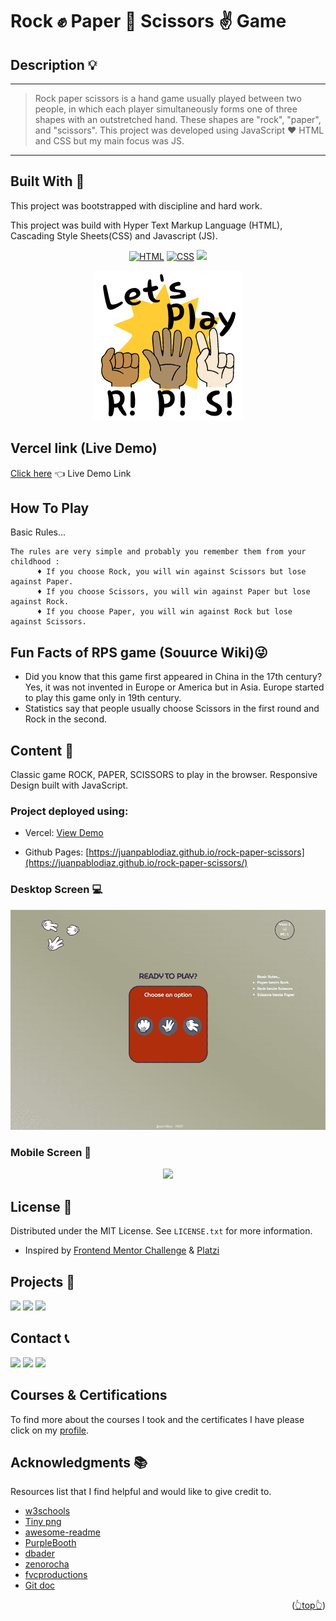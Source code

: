 <div id="top"></div>

# Rock ✊ Paper 🤚 Scissors ✌ Game


<!-- ABOUT THE PROJECT -->

## Description 💡
---
> Rock paper scissors is a hand game usually played between two people, in which each player simultaneously forms one of three shapes with an outstretched hand. These shapes are "rock", "paper", and "scissors". This project was developed using JavaScript ❤ HTML and CSS but my main focus was JS.
---
<!-- BUILD WITH -->

## Built With 🔑

This project was bootstrapped with discipline and hard work.

This project was build with Hyper Text Markup Language (HTML), Cascading Style Sheets(CSS) and Javascript (JS).

<div align="center">

[![HTML](https://img.shields.io/badge/HTML5-E34F26?style=for-the-badge&logo=html5&logoColor=white)](https://www.w3schools.com/whatis/whatis_html.asp)
[![CSS](https://img.shields.io/badge/CSS3-1572B6?style=for-the-badge&logo=css3&logoColor=white)](https://www.w3schools.com/whatis/whatis_css.asp)
[![](https://img.shields.io/badge/JavaScript-323330?style=for-the-badge&logo=javascript&logoColor=F7DF1E)](https://www.w3schools.com/whatis/whatis_js.asp)
</div>

<div align="center">

![](./img/github.png)
</div>

## Vercel link (Live Demo)

[Click here](https://rock-paper-scissors-jpdiaz.vercel.app/) 👈 Live Demo Link 

## How To Play

Basic Rules...

    The rules are very simple and probably you remember them from your childhood :
          ♦ If you choose Rock, you will win against Scissors but lose against Paper.
          ♦ If you choose Scissors, you will win against Paper but lose against Rock.
          ♦ If you choose Paper, you will win against Rock but lose against Scissors.

## Fun Facts of RPS game (Souurce Wiki)😜
- Did you know that this game first appeared in China in the 17th century? Yes, it was not invented in Europe or America but in Asia. Europe started to play this game only in 19th century.
- Statistics say that people usually choose Scissors in the first round and Rock in the second.

<!-- CONTENT -->

## Content 🚦

Classic game ROCK, PAPER, SCISSORS to play in the browser. Responsive Design built with JavaScript.

### Project deployed using:
 - Vercel: [View Demo](https://youtube-ten-beta.vercel.app/)

- Github Pages: [https://juanpablodiaz.github.io/rock-paper-scissors](https://juanpablodiaz.github.io/rock-paper-scissors/)

<!-- VIEWS -->

### Desktop Screen 💻

<div align="center">

![](./img/desktop.png)
</div>

### Mobile Screen 📱

<div align="center">

![](./img/mobile.png)
</div>

<!-- LICENSE -->

## License 📜

Distributed under the MIT License. See `LICENSE.txt` for more information.
- Inspired by [Frontend Mentor Challenge](https://www.frontendmentor.io/challenges/rock-paper-scissors-game-pTgwgvgH) & [Platzi](https://www.platzi.com)


<!-- PROJECTS -->

## Projects 🚀

![](https://img.shields.io/badge/Platzi_Repos-121f3d?style=for-the-badge&logo=Platzi&logoColor=98CA3F)
[![](https://img.shields.io/badge/2021-222?style=for-the-badge)](https://github.com/JuanPabloDiaz/platzi/tree/main/2021)
[![](https://img.shields.io/badge/2022-222?style=for-the-badge)](https://github.com/JuanPabloDiaz/platzi/tree/main/2022)
<!-- CONTACT -->

## Contact 📞

[![](https://img.shields.io/badge/@1diazdev-fff?style=for-the-badge&logo=linkedin&logoColor=0A66C2)](https://www.linkedin.com/in/1diazdev/)
[![](https://img.shields.io/badge/@1diazdev-fff?style=for-the-badge&logo=Twitter&logoColor=1DA1F2)](https://www.twitter.com/1diazdev)
[![](https://img.shields.io/badge/Gmail-fff?style=for-the-badge&logo=gmail&logoColor=EA4335)](mailto:juan.diaz93@hotmail.com)

 ## Courses & Certifications

 To find more about the courses I took and the certificates I have please click on my [profile](https://platzi.com/p/DiazJuan/).
<!-- ACKNOWLEDGMENTS -->

## Acknowledgments 📚

Resources list that I find helpful and would like to give credit to.

- [w3schools](https://www.w3schools.com/)
- [Tiny png](https://tinypng.com/)
- [awesome-readme](https://github.com/matiassingers/awesome-readme)
- [PurpleBooth](https://gist.github.com/PurpleBooth/109311bb0361f32d87a2)
- [dbader](https://github.com/dbader/readme-template)
- [zenorocha](https://gist.github.com/zenorocha/4526327)
- [fvcproductions](https://gist.github.com/fvcproductions/1bfc2d4aecb01a834b46)
- [Git doc](https://git-scm.com/doc)

<p align="right">(<a href="#top">👆top👆</a>)</p>
